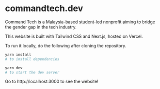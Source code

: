 # commandtech.dev

Command Tech is a Malaysia-based student-led nonprofit aiming to bridge the gender gap in the tech industry.

This website is built with Tailwind CSS and Next.js, hosted on Vercel.

To run it locally, do the following after cloning the repository.

```sh
yarn install
# to install dependencies

yarn dev
# to start the dev server
```

Go to http://localhost:3000 to see the website!
